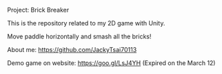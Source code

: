 Project: Brick Breaker

This is the repository related to my 2D game with Unity.

Move paddle horizontally and smash all the bricks!

About me: https://github.com/JackyTsai70113

Demo game on website: https://goo.gl/LsJ4YH (Expired on the March 12)
